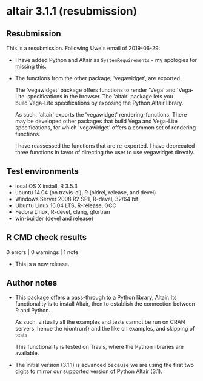 # altair 3.1.1 (resubmission)

## Resubmission

This is a resubmission. Following Uwe's email of 2019-06-29:

* I have added Python and Altair as `SystemRequirements` - my apologies for 
  missing this.

* The functions from the other package, 'vegawidget', are exported. 

  The 'vegawidget' package offers functions to render 'Vega' and 'Vega-Lite'
  specifications in the browser. The 'altair' package lets you  
  build Vega-Lite specifications by exposing the Python Altair library. 

  As such, 'altair' exports the 'vegawidget' rendering-functions.
  There may be developed other packages that build Vega and Vega-Lite 
  specifications, for which 'vegawidget' offers a common set of 
  rendering functions.

  I have reassessed the functions that are re-exported. I have deprecated three
  functions in favor of directing the user to use vegawidget directly.

## Test environments

* local OS X install, R 3.5.3
* ubuntu 14.04 (on travis-ci), R (oldrel, release, and devel)
* Windows Server 2008 R2 SP1, R-devel, 32/64 bit
* Ubuntu Linux 16.04 LTS, R-release, GCC
* Fedora Linux, R-devel, clang, gfortran
* win-builder (devel and release)

## R CMD check results

0 errors | 0 warnings | 1 note

* This is a new release.

## Author notes

* This package offers a pass-through to a Python library, Altair. Its 
  functionality is to install Altair, then to establish the connection between R
  and Python.

  As such, virtually all the examples and tests cannot be run on CRAN servers, 
  hence the \dontrun{} and the like on examples, and skipping of tests. 

  This functionality is tested on Travis, where the Python libraries are available.

* The initial version (3.1.1) is advanced because we are using the first two
  digits to mirror our supported version of Python Altair (3.1).

